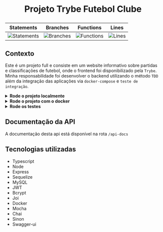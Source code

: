 # <p align="center">Projeto Trybe Futebol Clube</p>

<div align="center">
  
| Statements                  | Branches                | Functions                 | Lines                |
| --------------------------- | ----------------------- | ------------------------- | -------------------- |
| ![Statements](https://img.shields.io/badge/Coverage-97.45%25-brightgreen.svg) | ![Branches](https://img.shields.io/badge/Coverage-90.9%25-brightgreen.svg) | ![Functions](https://img.shields.io/badge/Coverage-97.03%25-brightgreen.svg) | ![Lines](https://img.shields.io/badge/Coverage-98.32%25-brightgreen.svg)    |

</div>

## Contexto

Este é um projeto full e consiste em um website informativo sobre partidas e classificações de futebol, onde o frontend foi disponibilizado pela `Trybe`. Minha responsabilidade foi desenvolver o backend utilizando o método `TDD` além da integração das aplicações via `docker-compose` e `teste de integração`.

<details>

<summary><strong>Rode o projeto localmente</strong></summary><br>

> ⚠️ É preciso ter o [Node](https://nodejs.org/en) instalado em sua máquina.
>

> ⚠️ É preciso usar a versão 16 do [Node](https://nodejs.org/en), rode `nvm use` 16.
>

> ⚠️ Caso não tenha o nvm instalado, siga a orientação de instalação no [link](https://github.com/nvm-sh) e use a versão 16.
>
<!-- > ⚠️ É preciso criar um arquivo `.env` na raiz do projeto, siga o exemplo do arquivo [`env.example`](./env.example). -->
>

1. Clone o repositório:

```BASH
git clone git@github.com:mairess/project-trybe-futebol-clube.git
```

2. Instale as dependências:

```BASH
npm run install:apps
```

3. Inicie o container do banco de dados:

```BASH
npm run compose:db
```

4. Inicie os servidores:

```BASH
npm run start:servers
```

5. O servidor `back` estará disponível na porta `3001` e o `front` na porta `3000`

</details>

<details>

<summary><strong>Rode o projeto com o docker</strong></summary><br>

> ⚠️ É preciso ter o [Docker](https://www.docker.com/get-started/) instalado em sua máquina.

1. Clone o repositório:

```BASH
git clone git@github.com:mairess/project-trybe-futebol-clube.git
```

2. Suba os containers:

```BASH
npm run compose:up
```

3. O servidor `back` estará disponível na porta `3001` e o `front` na porta `3000`

</details>


<details>

<summary><strong>Rode os testes</strong></summary><br>

Rode os testes:

```SHELL
npm test
```

Rode a cobertura:

```SHELL
npm run test:coverage
```

</details>

## Documentação da API

A documentação desta api está disponível na rota `/api-docs`

## Tecnologias utilizadas

- Typescript
- Node
- Express
- Sequelize
- MySQL
- JWT
- Bcrypt
- Joi
- Docker
- Mocha
- Chai
- Sinon
- Swagger-ui
